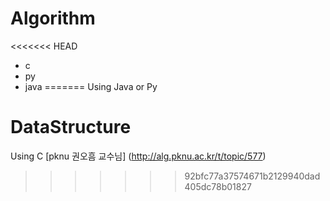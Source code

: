 # Algorithm
<<<<<<< HEAD
* c
* py
* java
=======
Using Java or Py

# DataStructure
Using C
[pknu 권오흠 교수님] (http://alg.pknu.ac.kr/t/topic/577)
>>>>>>> 92bfc77a37574671b2129940dad405dc78b01827
